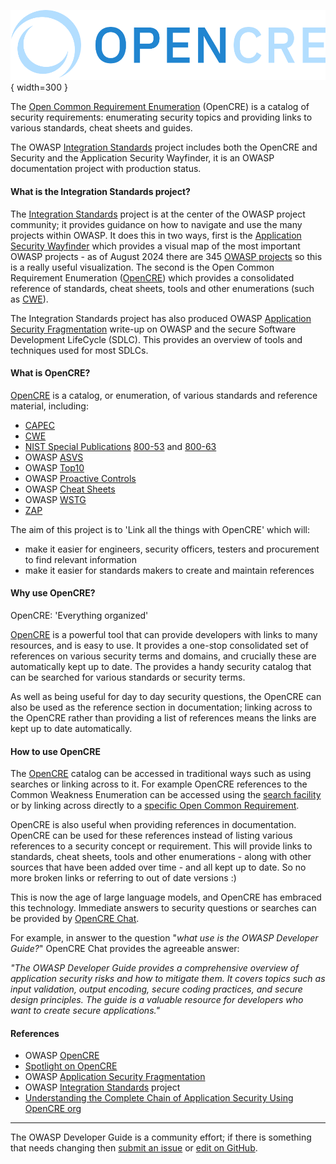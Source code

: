 ![OpenCRE logo](../assets/images/logos/opencre.png "OWASP OpenCRE"){ width=300 }

The [Open Common Requirement Enumeration][opencre] (OpenCRE) is a catalog of security requirements:
enumerating security topics and providing links to various standards, cheat sheets and guides.

The OWASP [Integration Standards][intstand] project includes both the OpenCRE and Security
and the Application Security Wayfinder, it is an OWASP documentation project with production status.

#### What is the Integration Standards project?

The [Integration Standards][intstand] project is at the center of the OWASP project community;
it provides guidance on how to navigate and use the many projects within OWASP.
It does this in two ways, first is the [Application Security Wayfinder][intstand] which provides a visual map
of the most important OWASP projects - as of August 2024 there are 345 [OWASP projects][projects]
so this is a really useful visualization.
The second is the Open Common Requirement Enumeration ([OpenCRE][opencre]) which provides a consolidated reference of
standards, cheat sheets, tools and other enumerations (such as [CWE][cwe]).

The Integration Standards project has also produced OWASP [Application Security Fragmentation][sdlc]
write-up on OWASP and the secure Software Development LifeCycle (SDLC).
This provides an overview of tools and techniques used for most SDLCs.

#### What is OpenCRE?

[OpenCRE][opencre] is a catalog, or enumeration, of various standards and reference material, including:

* [CAPEC][capecocre]
* [CWE][cweocre]
* [NIST Special Publications][nist] [800-53][nist53] and [800-63][nist63]
* OWASP [ASVS][asvs]
* OWASP [Top10][top10ocre]
* OWASP [Proactive Controls][proactiveocre]
* OWASP [Cheat Sheets][csocre]
* OWASP [WSTG][wstgocre]
* [ZAP][zapocre]

The aim of this project is to 'Link all the things with OpenCRE' which will:

* make it easier for engineers, security officers, testers and procurement to find relevant information
* make it easier for standards makers to create and maintain references

#### Why use OpenCRE?

OpenCRE: 'Everything organized'

[OpenCRE][opencre] is a powerful tool that can provide developers with links to many resources, and is easy to use.
It provides a one-stop consolidated set of references on various security terms and domains,
and crucially these are automatically kept up to date.
The provides a handy security catalog that can be searched for various standards or security terms.

As well as being useful for day to day security questions,
the OpenCRE can also be used as the reference section in documentation;
linking across to the OpenCRE rather than providing a list of references means the links are kept up to date automatically.

#### How to use OpenCRE

The [OpenCRE][opencre] catalog can be accessed in traditional ways such as using searches or linking across to it.
For example OpenCRE references to the Common Weakness Enumeration can be accessed using the [search facility][cweocre]
or by linking across directly to a [specific Open Common Requirement][cwe1002].

OpenCRE is also useful when providing references in documentation.
OpenCRE can be used for these references instead of listing various references to a security concept or requirement.
This will provide links to standards, cheat sheets, tools and other enumerations -
along with other sources that have been added over time - and all kept up to date.
So no more broken links or referring to out of date versions :)

This is now the age of large language models, and OpenCRE has embraced this technology.
Immediate answers to security questions or searches can be provided by [OpenCRE Chat][opencrechat].

For example, in answer to the question "_what use is the OWASP Developer Guide?_"
OpenCRE Chat provides the agreeable answer:

_"The OWASP Developer Guide provides a comprehensive overview of application security risks and how to mitigate them._
_It covers topics such as input validation, output encoding, secure coding practices, and secure design principles._
_The guide is a valuable resource for developers who want to create secure applications."_

#### References

* OWASP [OpenCRE][opencre]
* [Spotlight on OpenCRE][spotlight28]
* OWASP [Application Security Fragmentation][sdlc]
* OWASP [Integration Standards][intstand] project
* [Understanding the Complete Chain of Application Security Using OpenCRE org][opencretalk]

----

The OWASP Developer Guide is a community effort; if there is something that needs changing
then [submit an issue][issue0503] or [edit on GitHub][edit0503].

[asvs]: https://owasp.org/www-project-application-security-verification-standard/
[capecocre]: https://opencre.org/search/CAPEC
[csocre]: https://opencre.org/search/OWASP%20Cheat%20Sheets
[cweocre]: https://opencre.org/search/CWE
[cwe]: https://cwe.mitre.org/
[cwe1002]: https://www.opencre.org/node/standard/CWE/sectionid/1002
[edit0503]: https://github.com/OWASP/DevGuide/blob/main/docs/03-requirements/03-opencre.md
[intstand]: https://owasp.org/www-project-integration-standards/
[issue0503]: https://github.com/OWASP/DevGuide/issues/new?labels=content&template=request.md&title=Update:%2003-requirements/03-opencre
[nist]: https://csrc.nist.gov/
[nist53]: https://www.nist.gov/privacy-framework/nist-privacy-framework-and-cybersecurity-framework-nist-special-publication-800-53
[nist63]: https://pages.nist.gov/800-63-3/
[opencre]: https://www.opencre.org/
[opencrechat]: https://www.opencre.org/chatbot
[opencretalk]: https://www.youtube.com/watch?v=VPOkT9quve0
[proactiveocre]: https://www.opencre.org/search/Proactive%20Controls
[projects]: https://owasp.org/projects/
[sdlc]: https://owasp.org/www-project-integration-standards/writeups/owasp_in_sdlc/
[spotlight28]: https://www.youtube.com/watch?v=TwNroVARmB0&list=PLUKo5k_oSrfOTl27gUmk2o-NBKvkTGw0T
[top10ocre]: https://www.opencre.org/search/OWASP%20Top%2010
[wstgocre]: https://opencre.org/search/WSTG
[zapocre]: https://opencre.org/search/ZAP

